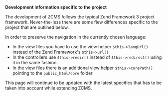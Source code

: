 **Development information specific to the project**

The development of ZCMS follows the typical Zend Framework 3 project framework. Never-the-less there are some fiew differences specific to the project that are outlined below.
  
In order to preserve the navigation in the currently chosen language:

- In the view files you have to use the view helper `$this->langUrl()` instead of the Zend Framework's `$this->url()`
- In the controllers use `$this->redir()` instead of `$this->redirect()` using it in the same fashion.
- In the view files there is an additional view helper `$this->corePath()` pointing to the `public_html/core` folder
  
This page will continue to be updated with the latest specifics that has to be taken into account while extending ZCMS.